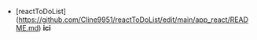 * [reactToDoList] (https://github.com/Cline9951/reactToDoList/edit/main/app_react/README.md) **ici** 
